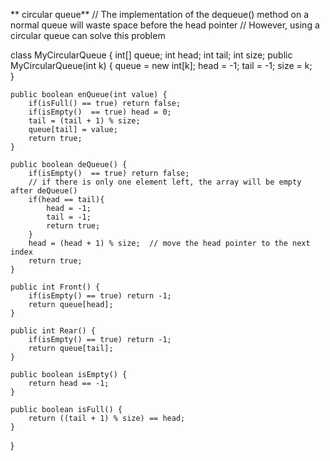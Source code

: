 ** circular queue**
// The implementation of the dequeue() method on a normal queue will waste space before the head pointer
// However, using a circular queue can solve this problem

class MyCircularQueue {
    int[] queue;
    int head;
    int tail;
    int size;
    public MyCircularQueue(int k) {
        queue = new int[k];
        head = -1;
        tail = -1;
        size = k;  
    }
    
    public boolean enQueue(int value) {
        if(isFull() == true) return false;
        if(isEmpty()  == true) head = 0;
        tail = (tail + 1) % size;
        queue[tail] = value;
        return true;
    }
    
    public boolean deQueue() {
        if(isEmpty()  == true) return false;
        // if there is only one element left, the array will be empty after deQueue() 
        if(head == tail){
            head = -1;
            tail = -1;
            return true;
        }
        head = (head + 1) % size;  // move the head pointer to the next index
        return true;
    }
    
    public int Front() {
        if(isEmpty() == true) return -1;
        return queue[head];
    }
    
    public int Rear() {
        if(isEmpty() == true) return -1;
        return queue[tail];
    }
    
    public boolean isEmpty() {
        return head == -1;
    }
    
    public boolean isFull() {
        return ((tail + 1) % size) == head;
    }
}
